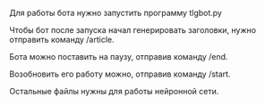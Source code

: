 Для работы бота нужно запустить программу tlgbot.py 

Чтобы бот после запуска начал генерировать заголовки, нужно отправить команду /article.

Бота можно поставить на паузу, отправив команду /end.

Возобновить его работу можно, отправив команду /start.

Остальные файлы нужны для работы нейронной сети.
